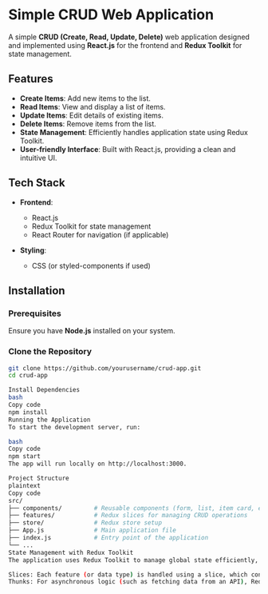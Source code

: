 # Simple CRUD Web Application

A simple **CRUD (Create, Read, Update, Delete)** web application designed and implemented using **React.js** for the frontend and **Redux Toolkit** for state management.

## Features

- **Create Items**: Add new items to the list.
- **Read Items**: View and display a list of items.
- **Update Items**: Edit details of existing items.
- **Delete Items**: Remove items from the list.
- **State Management**: Efficiently handles application state using Redux Toolkit.
- **User-friendly Interface**: Built with React.js, providing a clean and intuitive UI.

## Tech Stack

- **Frontend**: 
  - React.js
  - Redux Toolkit for state management
  - React Router for navigation (if applicable)
  
- **Styling**: 
  - CSS (or styled-components if used)

## Installation

### Prerequisites

Ensure you have **Node.js** installed on your system.

### Clone the Repository

```bash
git clone https://github.com/yourusername/crud-app.git
cd crud-app

Install Dependencies
bash
Copy code
npm install
Running the Application
To start the development server, run:

bash
Copy code
npm start
The app will run locally on http://localhost:3000.

Project Structure
plaintext
Copy code
src/
├── components/         # Reusable components (form, list, item card, etc.)
├── features/           # Redux slices for managing CRUD operations
├── store/              # Redux store setup
├── App.js              # Main application file
├── index.js            # Entry point of the application
└── ...
State Management with Redux Toolkit
The application uses Redux Toolkit to manage global state efficiently, following best practices for handling CRUD actions.

Slices: Each feature (or data type) is handled using a slice, which contains the reducers and actions for that part of the state.
Thunks: For asynchronous logic (such as fetching data from an API), Redux Toolkit Thunks are used to dispatch actions.
